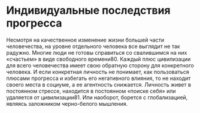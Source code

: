 # Индивидуальные последствия прогресса

Несмотря на качественное изменение жизни большей части человечества, на уровне отдельного человека все выглядит не так радужно. Многие люди не готовы справиться со свалившимся на них «счастьем» в виде свободного времени80. Каждый плюс цивилизации для всего человечества имеет свою обратную сторону для конкретного человека. И если конкретная личность не понимает, как пользоваться плюсами прогресса и избегать его негативного влияния, то не находит своего места в социуме, а ее агентность снижается. Личность живет в постоянном стрессе, находится в постоянном «поиске себя» или удаляется от цивилизации81. Или наоборот, борется с глобализацией, являясь заложником черно-белого мышления.
